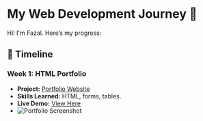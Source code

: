 # My Web Development Journey 🌱  

Hi! I'm Fazal. Here’s my progress:  

## 📅 Timeline  
### Week 1: HTML Portfolio  
- **Project:** [Portfolio Website](/week1-html-portfolio)  
- **Skills Learned:** HTML, forms, tables.  
- **Live Demo:** [View Here](https://fazalsphere.github.io/web-dev-learning-journey/week1-html-portfolio)
- ![Portfolio Screenshot](screenshots/portfolio-screenshot.png)  
 
